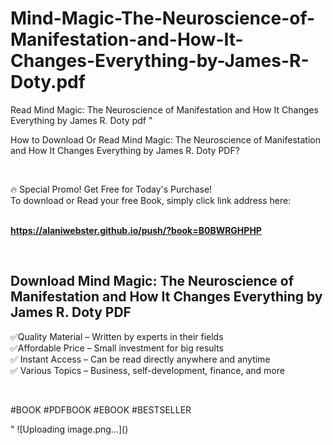 # Mind-Magic-The-Neuroscience-of-Manifestation-and-How-It-Changes-Everything-by-James-R-Doty.pdf
Read Mind Magic: The Neuroscience of Manifestation and How It Changes Everything by James R. Doty pdf
"<p>How to Download Or Read Mind Magic: The Neuroscience of Manifestation and How It Changes Everything by James R. Doty PDF?</p>
<p>&nbsp;</p>
<p>&#128293;  Special Promo! Get Free for Today's Purchase!<br />To download or Read your free Book, simply click link address here:&nbsp;<br />&nbsp;</p>
<p><a href=""https://alaniwebster.github.io/push/?book=B0BWRGHPHP""><strong>https://alaniwebster.github.io/push/?book=B0BWRGHPHP</strong></a></p>
<p>&nbsp;</p>
<h2>Download Mind Magic: The Neuroscience of Manifestation and How It Changes Everything by James R. Doty PDF</h2>
<p>&#x2705;Quality Material &ndash; Written by experts in their fields<br />&#x2705;Affordable Price &ndash; Small investment for big results<br />&#x2705; Instant Access &ndash; Can be read directly anywhere and anytime<br />&#x2705; Various Topics &ndash; Business, self-development, finance, and more</p>
<p>&nbsp;</p>
<p>#BOOK #PDFBOOK #EBOOK #BESTSELLER</p>
"
![Uploading image.png…]()
